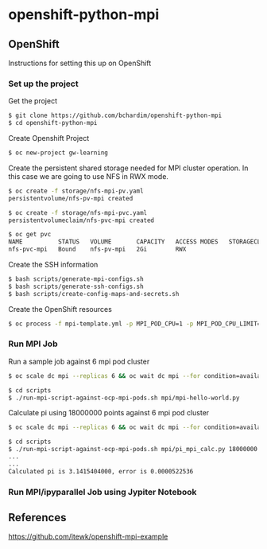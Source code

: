 # openshift-python-mpi

## OpenShift
Instructions for setting this up on OpenShift

### Set up the project

Get the project
```bash
$ git clone https://github.com/bchardim/openshift-python-mpi
$ cd openshift-python-mpi
```

Create Openshift Project
```bash
$ oc new-project gw-learning
```

Create the persistent shared storage needed for MPI cluster operation. In this case we are going to use NFS in RWX mode.
```bash
$ oc create -f storage/nfs-mpi-pv.yaml
persistentvolume/nfs-pv-mpi created

$ oc create -f storage/nfs-mpi-pvc.yaml
persistentvolumeclaim/nfs-pvc-mpi created

$ oc get pvc
NAME          STATUS   VOLUME       CAPACITY   ACCESS MODES   STORAGECLASS   AGE
nfs-pvc-mpi   Bound    nfs-pv-mpi   2Gi        RWX                           3s
```

Create the SSH information
```bash
$ bash scripts/generate-mpi-configs.sh
$ bash scripts/generate-ssh-configs.sh
$ bash scripts/create-config-maps-and-secrets.sh
```
Create the OpenShift resources
```bash
$ oc process -f mpi-template.yml -p MPI_POD_CPU=1 -p MPI_POD_CPU_LIMIT=2 -p MPI_POD_MEMORY=512Mi -p MPI_POD_MEMORY_LIMIT=1024Mi -p MPI_BASE_IMAGE_URI=https://github.com/bchardim/openshift-python-mpi | oc create -f -
```

### Run MPI Job

Run a sample job against  6 mpi pod cluster
```bash
$ oc scale dc mpi --replicas 6 && oc wait dc mpi --for condition=available

$ cd scripts
$ ./run-mpi-script-against-ocp-mpi-pods.sh mpi/mpi-hello-world.py
```

Calculate pi using 18000000 points against 6 mpi pod cluster
```bash
$ oc scale dc mpi --replicas 6 && oc wait dc mpi --for condition=available

$ cd scripts
$ ./run-mpi-script-against-ocp-mpi-pods.sh mpi/pi_mpi_calc.py 18000000
...
...
Calculated pi is 3.1415404000, error is 0.0000522536
```


### Run MPI/ipyparallel Job using Jypiter Notebook


## References
https://github.com/itewk/openshift-mpi-example


